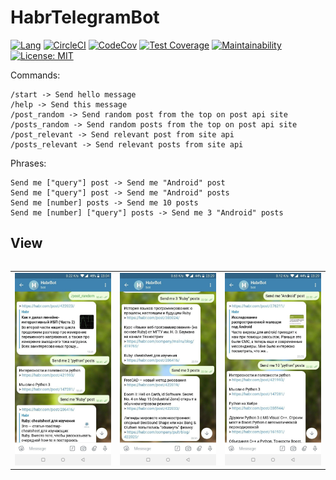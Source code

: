 # HabrTelegramBot


[![Lang](https://img.shields.io/badge/Made%20with-Kotlin-orange.svg)](https://kotlinlang.org/) [![CircleCI](https://circleci.com/gh/rostIvan/HabrTelegramBot.svg?style=shield)](https://circleci.com/gh/rostIvan/TelegramBot) [![CodeCov](https://codecov.io/gh/rostIvan/TelegramBot/branch/master/graph/badge.svg)](https://codecov.io/gh/rostIvan/TelegramBot)  [![Test Coverage](https://api.codeclimate.com/v1/badges/ff0d602b58d94328cb5c/test_coverage)](https://codeclimate.com/github/rostIvan/TelegramBot/test_coverage) [![Maintainability](https://api.codeclimate.com/v1/badges/ff0d602b58d94328cb5c/maintainability)](https://codeclimate.com/github/rostIvan/TelegramBot/maintainability) [![License: MIT](https://img.shields.io/badge/License-MIT-yellow.svg)](https://opensource.org/licenses/MIT)

Commands:

    /start -> Send hello message
    /help -> Send this message
    /post_random -> Send random post from the top on post api site
    /posts_random -> Send random posts from the top on post api site
    /post_relevant -> Send relevant post from site api
    /posts_relevant -> Send relevant posts from site api

Phrases:

    Send me ["query"] post -> Send me "Android" post
    Send me ["query"] post -> Send me "Android" posts
    Send me [number] posts -> Send me 10 posts
    Send me [number] ["query"] posts -> Send me 3 "Android" posts

## View

<table align="left" width="100%">
  <tbody>
    <tr>
        <td> <img src="./screenshots/1.jpg" alt="drawing"/> </td>
        <td> <img src="./screenshots/2.jpg" alt="drawing"/> </td>
        <td> <img src="./screenshots/3.jpg" alt="drawing"/> </td>
    </tr>
  </tbody>
</table>
